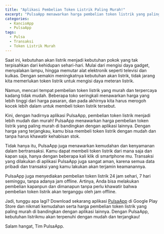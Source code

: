 ```yaml
---
title: "Aplikasi Pembelian Token Listrik Paling Murah!"
excerpt: "PulsaApp menawarkan harga pembelian token listrik yang paling murah di bandingkan dengan aplikasi lainnya"
categories:
  - KancioApp
  - PulsaApp
tags:
  - Pulsa
  - Transaksi
  - Token Listrik Murah
---
```


Saat ini, kebutuhan akan listrik menjadi kebutuhan pokok yang tak terpisahkan dari kehidupan sehari-hari. Mulai dari mengisi daya gadget, menyalakan lampu, hingga memutar alat elektronik seperti televisi dan kulkas. Dengan semakin meningkatnya kebutuhan akan listrik, tidak jarang kita memerlukan token listrik untuk mengisi daya meteran listrik.

Namun, mencari tempat pembelian token listrik yang murah dan terpercaya kadang tidak mudah. Beberapa toko seringkali menawarkan harga yang lebih tinggi dari harga pasaran, dan pada akhirnya kita harus merogoh kocek lebih dalam untuk membeli token listrik tersebut.

Kini, dengan hadirnya aplikasi PulsaApp, pembelian token listrik menjadi lebih mudah dan murah! PulsaApp menawarkan harga pembelian token listrik yang paling murah di bandingkan dengan aplikasi lainnya. Dengan harga yang terjangkau, kamu bisa membeli token listrik dengan mudah dan tanpa harus khawatir kehabisan stok.

Tidak hanya itu, PulsaApp juga menawarkan kemudahan dan kenyamanan dalam bertransaksi. Kamu dapat membeli token listrik dari mana saja dan kapan saja, hanya dengan beberapa kali klik di smartphone mu. Transaksi yang dilakukan di aplikasi PulsaApp juga sangat aman, karena semua data pribadi dan transaksi yang kamu lakukan akan terjamin keamanannya.

PulsaApp juga menyediakan pembelian token listrik 24 jam sehari, 7 hari seminggu, tanpa adanya jam offline. Artinya, Anda bisa melakukan pembelian kapanpun dan dimanapun tanpa perlu khawatir bahwa pembelian token listrik akan terganggu oleh jam offline.

Jadi, tunggu apa lagi? Download sekarang aplikasi [PulsaApp](https://play.google.com/store/apps/details?id=com.kancio.indonesia&hl=en_GB&gl=US) di Google Play Store dan nikmati kemudahan serta harga pembelian token listrik yang paling murah di bandingkan dengan aplikasi lainnya. Dengan PulsaApp, kebutuhan listrikmu akan terpenuhi dengan mudah dan terjangkau!

Salam hangat,
Tim PulsaApp.